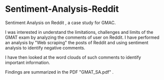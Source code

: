 # Sentiment-Analysis-Reddit
Sentiment Analysis on Reddit , a case study for GMAC.

I was interested in understand the limitations, challenges and limits of the GMAT exam by analyzing the comments of user on Reddit.
I have performed an analysis by "Web scraping" the posts of Reddit and using sentiment analysis to identify negative comments.

I have then looked at the word clouds of such comments to identify important information.

Findings are summarized in the PDF "GMAT_SA.pdf" .
